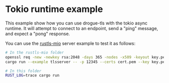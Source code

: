 # Tokio runtime example

This example show how you can use drogue-tls with the tokio async runtime. It will attempt to connect to an endpoint, send a "ping" message, and expect a "pong" response.

You can use the [rustls-mio](https://github.com/ctz/rustls/tree/main/rustls-mio) server example to test it as follows:


```sh
# In the rustls-mio folder
openssl req -new -newkey rsa:2048 -days 365 -nodes -x509 -keyout key.pem -out cert.pem -batch
cargo run --example tlsserver -- -p 12345 --certs cert.pem --key key.pem --protover 1.3 --tickets --verbose echo

# In this folder
RUST_LOG=trace cargo run
```
